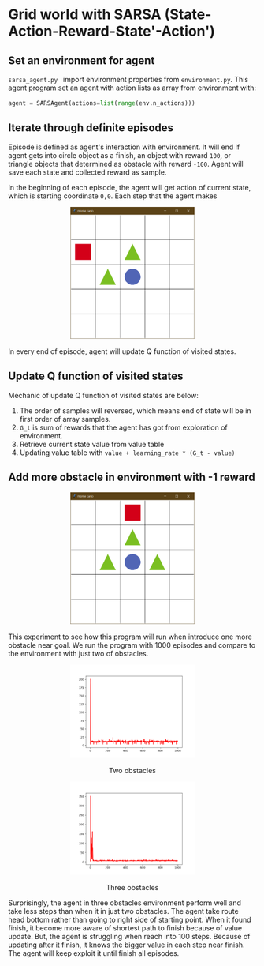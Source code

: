 # Grid world with SARSA (State-Action-Reward-State'-Action')

## Set an environment for agent

`sarsa_agent.py ` import environment properties from `environment.py`. This agent program set an agent with action lists as array from environment with:
```python
agent = SARSAgent(actions=list(range(env.n_actions)))
```

## Iterate through definite episodes

Episode is defined as agent's interaction with environment. It will end if agent gets into circle object as a finish, an object with reward `100`, or triangle objects that determined as obstacle with reward `-100`. Agent will save each state and collected reward as sample. 

In the beginning of each episode, the agent will get action of current state, which is starting coordinate `0,0`. Each step that the agent makes 

<p align="center"><img width="50%" src="../../images/mc_explore.png"></p>

In every end of episode, agent will update Q function of visited states. 

## Update Q function of visited states

Mechanic of update Q function of visited states are below:

1. The order of samples will reversed, which means end of state will be in first order of array samples.
2. `G_t` is sum of rewards that the agent has got from exploration of environment.
3. Retrieve current state value from value table
4. Updating value table with `value + learning_rate * (G_t - value)`

## Add more obstacle in environment with -1 reward

<p align="center"><img width="50%" src="../../images/mc_add_obstacle.png"></p>

This experiment to see how this program will run when introduce one more obstacle near goal. We run the program with 1000 episodes and compare to the environment with just two of obstacles. 

<p align="center"><img width="50%" src="../../images/mc_1000.png"></p>
<p align="center">Two obstacles<p>
<p align="center"><img width="50%" src="../../images/mc_1000_obstacle.png"></p>
<p align="center">Three obstacles<p>

Surprisingly, the agent in three obstacles environment perform well and take less steps than when it in just two obstacles. The agent take route head bottom rather than going to right side of starting point. When it found finish, it become more aware of shortest path to finish because of value update. But, the agent is struggling when reach into 100 steps. Because of updating after it finish, it knows the bigger value in each step near finish. The agent will keep exploit it until finish all episodes.